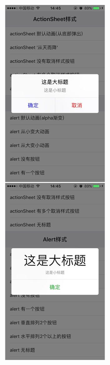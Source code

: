 ![image](https://github.com/SPStore/Water/blob/master/03A721F9F6A4F39346134F7EEE49FA2E.jpg)          ![image](https://github.com/SPStore/Water/blob/master/1A20B204D250B3DBFE973A4EC0C5209F.jpg)
